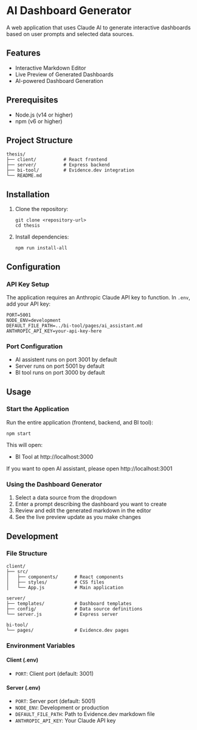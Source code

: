# AI Dashboard Generator

A web application that uses Claude AI to generate interactive dashboards based on user prompts and selected data sources.

## Features

- Interactive Markdown Editor
- Live Preview of Generated Dashboards
- AI-powered Dashboard Generation


## Prerequisites

- Node.js (v14 or higher)
- npm (v6 or higher)

## Project Structure

```
thesis/
├── client/          # React frontend
├── server/          # Express backend
├── bi-tool/         # Evidence.dev integration
└── README.md
```

## Installation

1. Clone the repository:
   ```
   git clone <repository-url>
   cd thesis
   ```

2. Install dependencies:
   ```
   npm run install-all
   ```

## Configuration

### API Key Setup

The application requires an Anthropic Claude API key to function. In `.env`, add your API key:
   ```
   PORT=5001
   NODE_ENV=development
   DEFAULT_FILE_PATH=../bi-tool/pages/ai_assistant.md
   ANTHROPIC_API_KEY=your-api-key-here
   ```



### Port Configuration

- AI assistent runs on port 3001 by default
- Server runs on port 5001 by default
- BI tool runs on port 3000 by default

## Usage

### Start the Application

Run the entire application (frontend, backend, and BI tool):
```
npm start
```

This will open:
- BI Tool at http://localhost:3000

If you want to open AI assistant, please open http://localhost:3001

### Using the Dashboard Generator

1. Select a data source from the dropdown
2. Enter a prompt describing the dashboard you want to create
3. Review and edit the generated markdown in the editor
4. See the live preview update as you make changes

## Development

### File Structure

```
client/
├── src/
│   ├── components/      # React components
│   ├── styles/          # CSS files
│   └── App.js           # Main application

server/
├── templates/           # Dashboard templates
├── config/              # Data source definitions
└── server.js            # Express server

bi-tool/
└── pages/               # Evidence.dev pages
```

### Environment Variables

#### Client (.env)
- `PORT`: Client port (default: 3001)

#### Server (.env)
- `PORT`: Server port (default: 5001)
- `NODE_ENV`: Development or production
- `DEFAULT_FILE_PATH`: Path to Evidence.dev markdown file
- `ANTHROPIC_API_KEY`: Your Claude API key
